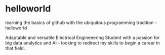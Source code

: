 # helloworld
learning the basics of github with the ubiquitous programming tradition - helloworld

Adaptable and versatile Electrical Engineeering Student with a passion for big data analytics and AI - looking to redirect my skills to begin a career in that field.
